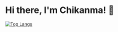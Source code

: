 # Hi there, I'm Chikanma! 👋
[![Top Langs](https://github-readme-stats.vercel.app/api/top-langs/?username=Chikanma681&show_icons=true&theme=buefy&layout=compact&langs_count=8&hide=C)](https://github.com/Chikanma681/)
